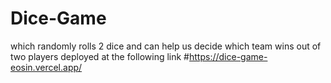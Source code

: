 # Dice-Game
which randomly rolls 2 dice and can help us decide which team wins out of two players
deployed at the following link
#https://dice-game-eosin.vercel.app/
